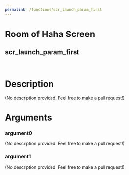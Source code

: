 ```yaml
---
permalink: /functions/scr_launch_param_first
---
```

# Room of Haha Screen  
## scr_launch_param_first  
&nbsp;  
# Description  
(No description provided. Feel free to make a pull request!) 
&nbsp;  
# Arguments
### argument0
(No description provided. Feel free to make a pull request!)
&nbsp;  
### argument1
(No description provided. Feel free to make a pull request!)
&nbsp;  


